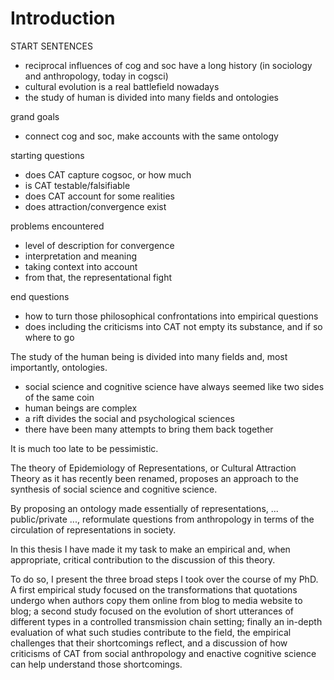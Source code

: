 # Introduction

<!--
## Old Outline

People attempt to unify cognitive science and the social sciences under the same theoretical umbrella.
Potential umbrellas are:

* CAT
* Copy-based cultural evolution
* Ingold's developmental systems theory-based approach

Empirical approaches to test these, for now, fall into three main approaches:

* Experimental transmission chains on simple content
* Compilation of historical works or data
* Social network data analysis

Each has its problems:

* Transmission chains are on excessively simple content
* Historical compilations miss the variety of situations (lose detail), and are hard-put to distinguish explanations
* Social network analysis doesn't look at cognitive factors

I suggest that, by combining the advantages of those approaches, and using current technology:

* We can test new questions
* Questions that were theoretical or unknown emerge as unavoidable

I aim to contribute two detailed case-studies to 1) show this, 2) bring a couple new results, 3) discuss the relevance of CAT for cultural evolution.
-->

START SENTENCES
- reciprocal influences of cog and soc have a long history (in sociology and anthropology, today in cogsci)
- cultural evolution is a real battlefield nowadays
- the study of human is divided into many fields and ontologies

grand goals
- connect cog and soc, make accounts with the same ontology

starting questions
- does CAT capture cogsoc, or how much
- is CAT testable/falsifiable
- does CAT account for some realities
- does attraction/convergence exist

problems encountered
- level of description for convergence
- interpretation and meaning
- taking context into account
- from that, the representational fight

end questions
- how to turn those philosophical confrontations into empirical questions
- does including the criticisms into CAT not empty its substance, and if so where to go









The study of the human being is divided into many fields and, most importantly, ontologies.

- social science and cognitive science have always seemed like two sides of the same coin
- human beings are complex
- a rift divides the social and psychological sciences
- there have been many attempts to bring them back together

It is much too late to be pessimistic.

The theory of Epidemiology of Representations, or Cultural Attraction Theory as it has recently been renamed, proposes an approach to the synthesis of social science and cognitive science.

By proposing an ontology made essentially of representations, ... public/private ..., reformulate questions from anthropology in terms of the circulation of representations in society.

In this thesis I have made it my task to make an empirical and, when appropriate, critical contribution to the discussion of this theory.

To do so, I present the three broad steps I took over the course of my PhD. A first empirical study focused on the transformations that quotations undergo when authors copy them online from blog to media website to blog; a second study focused on the evolution of short utterances of different types in a controlled transmission chain setting; finally an in-depth evaluation of what such studies contribute to the field, the empirical challenges that their shortcomings reflect, and a discussion of how criticisms of CAT from social anthropology and enactive cognitive science can help understand those shortcomings.
